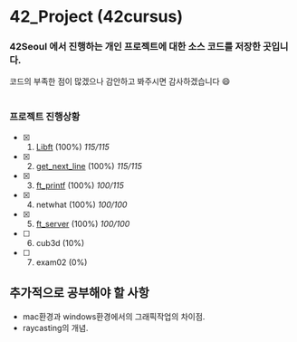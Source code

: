 # **42_Project (42cursus)**<br>
### 42Seoul 에서 진행하는 개인 프로젝트에 대한 소스 코드를 저장한 곳입니다.<br>
코드의 부족한 점이 많겠으나 감안하고 봐주시면 감사하겠습니다 :smile:<br>
<br>
### **프로젝트 진행상황**
- [x] 1. [Libft](https://github.com/ukjinlee66/42Seoul/tree/master/Libft) (100%)  *115/115*
- [x] 2. [get_next_line](https://github.com/ukjinlee66/42Seoul/tree/master/get_net_line) (100%)  *115/115*
- [x] 3. [ft_printf](https://github.com/ukjinlee66/42Seoul/tree/master/printf) (100%)  *100/115*
- [x] 4. netwhat (100%)  *100/100*
- [x] 5. [ft_server](https://github.com/ukjinlee66/42Seoul/tree/master/ft_server) (100%)  *100/100*
- [ ] 6. cub3d (10%)
- [ ] 7. exam02 (0%)<br>
## **추가적으로 공부해야 할 사항**<br>
* mac환경과 windows환경에서의 그래픽작업의 차이점.
* raycasting의 개념.

